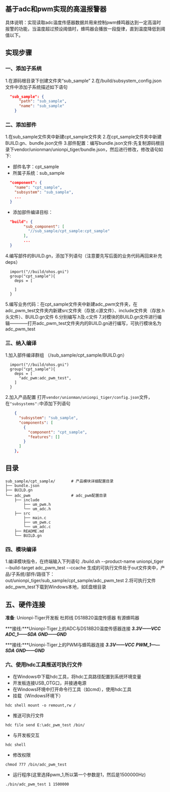 ## 基于adc和pwm实现的高温报警器
具体说明：实现读取adc温度传感器数据并用来控制pwm蜂鸣器达到一定高温时报警的功能，当温度超过预设阈值时，蜂鸣器会播放一段旋律，直到温度降低到阈值以下。

## 实现步骤
### 一、添加子系统
1.在源码根目录下创建文件夹“sub_sample”
2.在/build/subsystem_config.json文件中添加子系统描述如下语句
```json
  "sub_sample": {
      "path": "sub_sample",
      "name": "sub_sample"
    }
```

### 二、添加部件
1.在sub_sample文件夹中新建cpt_sample文件夹
2.在cpt_sample文件夹中新建BUILD.gn、bundle.json文件
3.部件配置：编写bundle.json文件:先复制源码根目录下vendor/unionman/unionpi_tiger/bundle.json，然后进行修改，修改语句如下:
- 部件名字：cpt_sample
- 所属子系统：sub_sample
```json
  "component": {
    "name": "cpt_sample",
    "subsystem": "sub_sample",
    ...
  }
```
- 添加部件编译目标：
```json
  "build": {
        "sub_component": [
          "//sub_sample/cpt_sample:cpt_sample"
        ],
        ...
  }
```
4.编写部件的BUILD.gn，添加下列语句（注意要先写后面的业务代码再回来补充deps）
```gn
  import("//build/ohos.gni")
  group("cpt_sample"){
    deps = [

    ]
  }
```
5.编写业务代码：在cpt_sample文件夹中新建adc_pwm文件夹，在adc_pwm_test文件夹内新建src文件夹（存放.c源文件）、include文件夹（存放.h头文件）、BUILD.gn文件
6.分别编写.h及.c文件
7.对模块的BUILD.gn文件进行编辑————打开adc_pwm_test文件夹内的BUILD.gn进行编写，可执行模块名为adc_pwm_test

### 三、纳入编译
1.加入部件编译群组 （/sub_sample/cpt_sample/BUILD.gn）
```gn
  import("//build/ohos.gni")
  group("cpt_sample"){
    deps = [
      "adc_pwm:adc_pwm_test",
    ]
  }
```
2.加入产品配置
打开`vendor/unionman/unionpi_tiger/config.json`文件，在`"subsystems":`中添加下列语句
```json
    {
      "subsystem": "sub_sample",
      "components": [
        {
          "component": "cpt_sample",
          "features": []
        }
      ]
    },
```
## 目录

```
sub_sample/cpt_sample/       # 产品模块详细配置目录
├── bundle.json
├── BUILD.gn
└── adc_pwm                  # adc_pwm配置目录
    ├── include
        ├── um_pwm.h 
        └── um_adc.h            
    ├── src      
        ├── main.c
        ├── um_pwm.c 
        └── um_adc.c
    ├── README.md            
    └── BUILD.gn
```

### 四、模块编译
1.编译模块指令，在终端输入下列语句
./build.sh --product-name unionpi_tiger --build-target adc_pwm_test --ccache
生成的可执行文件处于out文件夹中，产品/子系统/部件/路径下：out/unionpi_tiger/sub_sample/cpt_sample/adc_pwm_test
2.将可执行文件adc_pwm_test下载到Windows本地，如E盘根目录

## 五、硬件连接
**准备**: 
  Unionpi-Tiger开发板
	杜邦线
	DS18B20温度传感器
	有源蜂鸣器

***接线:***Unionpi-Tiger上的ADC与DS18B20温度传感器连接
	***3.3V——VCC***
	***ADC_1——SDA***
	***GND——GND***

***接线:***Unionpi-Tiger上的PWM与蜂鸣器连接
	***3.3V——VCC***
	***PWM_1——SDA***
	***GND——GND***

### 六、使用hdc工具推送可执行文件
- 在Windows中下载hdc工具，将hdc工具路径配置到系统环境变量
- 开发板连接USB_OTG口，并接通电源
- 在Windows环境中打开命令行工具（如cmd），使用hdc工具
- 挂载（Windows环境下）
```
hdc shell mount -o remount,rw /
```
- 推送可执行文件
```
hdc file send E:\adc_pwm_test /bin/
```
- 与开发板交互
```
hdc shell
```
- 修改权限
```
chmod 777 /bin/adc_pwm_test
```
- 运行程序(这里选择pwm_1,所以第一个参数是1，然后是1500000Hz)
```
./bin/adc_pwm_test 1 1500000
```




